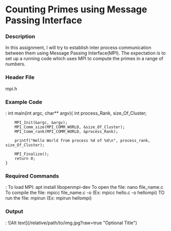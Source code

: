 # Counting Primes using Message Passing Interface
<h3>Description</h3> In this assignment, I will try to establish inter process communication between them using Message Passing Interface(MPI). The expectation is to set up a running code which uses MPI to compute the primes in a range of numbers.
<h3>Header File</h3>mpi.h
<h3>Example Code</h3>:
    int main(int argc, char** argv){
        int process_Rank, size_Of_Cluster;

        MPI_Init(&argc, &argv);
        MPI_Comm_size(MPI_COMM_WORLD, &size_Of_Cluster);
        MPI_Comm_rank(MPI_COMM_WORLD, &process_Rank);

        printf("Hello World from process %d of %d\n", process_rank, size_Of_Cluster);

        MPI_Finalize();
        return 0;
    }
<h3>Required Commands</h3>:
To load MPI: apt install libopenmpi-dev
To open the file: nano file_name.c 
To compile the file: mpicc file_name.c -o <argument_to_intialize_mpi> (Ex: mpicc hello.c -o hellompi)
TO run the file: mpirun <argument_to_intialize_mpi> (Ex: mpirun hellompi)

<h3>Output</h3>:
 ![Alt text](/relative/path/to/img.jpg?raw=true "Optional Title")

